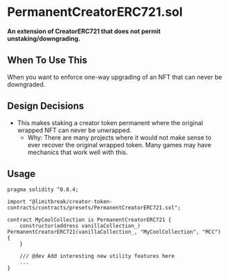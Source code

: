 # PermanentCreatorERC721.sol

**An extension of CreatorERC721 that does not permit unstaking/downgrading.**

## When To Use This

When you want to enforce one-way upgrading of an NFT that can never be downgraded.

## Design Decisions

 * This makes staking a creator token permanent where the original wrapped NFT can never be unwrapped.
   * Why: There are many projects where it would not make sense to ever recover the original wrapped token.  Many games may have mechanics that work well with this.

## Usage

```solidity
pragma solidity ^0.8.4;

import "@limitbreak/creator-token-contracts/contracts/presets/PermanentCreatorERC721.sol";

contract MyCoolCollection is PermanentCreatorERC721 {
    constructor(address vanillaCollection_) PermanentCreatorERC721(vanillaCollection_, "MyCoolCollection", "MCC") {
    }

    /// @dev Add interesting new utility features here
    ...
}
```